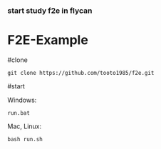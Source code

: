 ﻿###  start study f2e in flycan

F2E-Example
=============================

#clone

```
git clone https://github.com/tooto1985/f2e.git
```

#start

Windows:
```
run.bat
```

Mac, Linux:
```
bash run.sh
```
